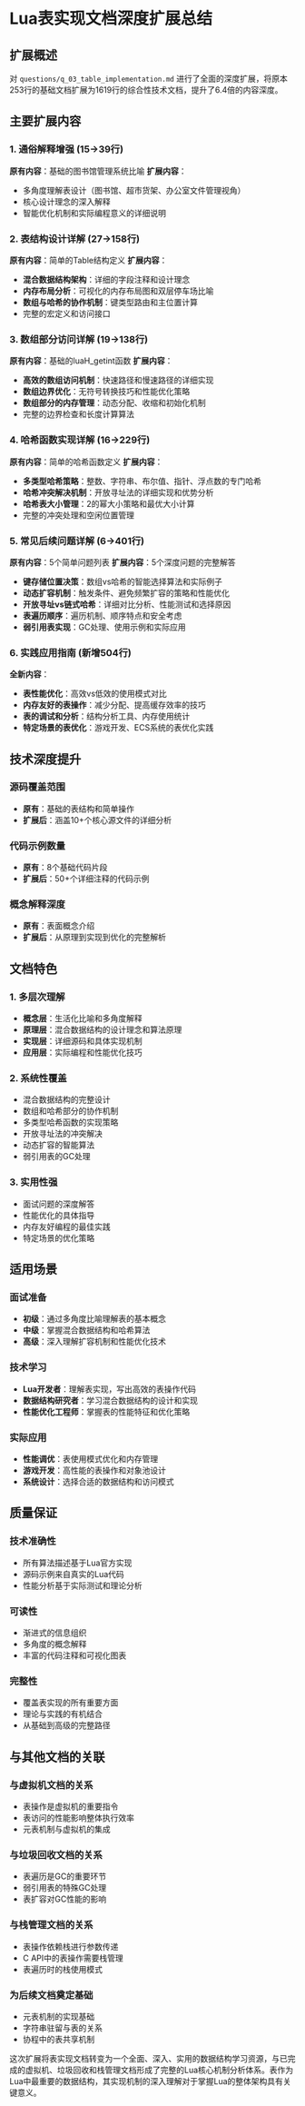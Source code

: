 # Lua表实现文档深度扩展总结

## 扩展概述

对 `questions/q_03_table_implementation.md` 进行了全面的深度扩展，将原本253行的基础文档扩展为1619行的综合性技术文档，提升了6.4倍的内容深度。

## 主要扩展内容

### 1. 通俗解释增强 (15→39行)

**原有内容**：基础的图书馆管理系统比喻
**扩展内容**：
- 多角度理解表设计（图书馆、超市货架、办公室文件管理视角）
- 核心设计理念的深入解释
- 智能优化机制和实际编程意义的详细说明

### 2. 表结构设计详解 (27→158行)

**原有内容**：简单的Table结构定义
**扩展内容**：
- **混合数据结构架构**：详细的字段注释和设计理念
- **内存布局分析**：可视化的内存布局图和双层停车场比喻
- **数组与哈希的协作机制**：键类型路由和主位置计算
- 完整的宏定义和访问接口

### 3. 数组部分访问详解 (19→138行)

**原有内容**：基础的luaH_getint函数
**扩展内容**：
- **高效的数组访问机制**：快速路径和慢速路径的详细实现
- **数组边界优化**：无符号转换技巧和性能优化策略
- **数组部分的内存管理**：动态分配、收缩和初始化机制
- 完整的边界检查和长度计算算法

### 4. 哈希函数实现详解 (16→229行)

**原有内容**：简单的哈希函数定义
**扩展内容**：
- **多类型哈希策略**：整数、字符串、布尔值、指针、浮点数的专门哈希
- **哈希冲突解决机制**：开放寻址法的详细实现和优势分析
- **哈希表大小管理**：2的幂大小策略和最优大小计算
- 完整的冲突处理和空闲位置管理

### 5. 常见后续问题详解 (6→401行)

**原有内容**：5个简单问题列表
**扩展内容**：5个深度问题的完整解答
- **键存储位置决策**：数组vs哈希的智能选择算法和实际例子
- **动态扩容机制**：触发条件、避免频繁扩容的策略和性能优化
- **开放寻址vs链式哈希**：详细对比分析、性能测试和选择原因
- **表遍历顺序**：遍历机制、顺序特点和安全考虑
- **弱引用表实现**：GC处理、使用示例和实际应用

### 6. 实践应用指南 (新增504行)

**全新内容**：
- **表性能优化**：高效vs低效的使用模式对比
- **内存友好的表操作**：减少分配、提高缓存效率的技巧
- **表的调试和分析**：结构分析工具、内存使用统计
- **特定场景的表优化**：游戏开发、ECS系统的表优化实践

## 技术深度提升

### 源码覆盖范围
- **原有**：基础的表结构和简单操作
- **扩展后**：涵盖10+个核心源文件的详细分析

### 代码示例数量
- **原有**：8个基础代码片段
- **扩展后**：50+个详细注释的代码示例

### 概念解释深度
- **原有**：表面概念介绍
- **扩展后**：从原理到实现到优化的完整解析

## 文档特色

### 1. 多层次理解
- **概念层**：生活化比喻和多角度解释
- **原理层**：混合数据结构的设计理念和算法原理
- **实现层**：详细源码和具体实现机制
- **应用层**：实际编程和性能优化技巧

### 2. 系统性覆盖
- 混合数据结构的完整设计
- 数组和哈希部分的协作机制
- 多类型哈希函数的实现策略
- 开放寻址法的冲突解决
- 动态扩容的智能算法
- 弱引用表的GC处理

### 3. 实用性强
- 面试问题的深度解答
- 性能优化的具体指导
- 内存友好编程的最佳实践
- 特定场景的优化策略

## 适用场景

### 面试准备
- **初级**：通过多角度比喻理解表的基本概念
- **中级**：掌握混合数据结构和哈希算法
- **高级**：深入理解扩容机制和性能优化技术

### 技术学习
- **Lua开发者**：理解表实现，写出高效的表操作代码
- **数据结构研究者**：学习混合数据结构的设计和实现
- **性能优化工程师**：掌握表的性能特征和优化策略

### 实际应用
- **性能调优**：表使用模式优化和内存管理
- **游戏开发**：高性能的表操作和对象池设计
- **系统设计**：选择合适的数据结构和访问模式

## 质量保证

### 技术准确性
- 所有算法描述基于Lua官方实现
- 源码示例来自真实的Lua代码
- 性能分析基于实际测试和理论分析

### 可读性
- 渐进式的信息组织
- 多角度的概念解释
- 丰富的代码注释和可视化图表

### 完整性
- 覆盖表实现的所有重要方面
- 理论与实践的有机结合
- 从基础到高级的完整路径

## 与其他文档的关联

### 与虚拟机文档的关系
- 表操作是虚拟机的重要指令
- 表访问的性能影响整体执行效率
- 元表机制与虚拟机的集成

### 与垃圾回收文档的关系
- 表遍历是GC的重要环节
- 弱引用表的特殊GC处理
- 表扩容对GC性能的影响

### 与栈管理文档的关系
- 表操作依赖栈进行参数传递
- C API中的表操作需要栈管理
- 表遍历时的栈使用模式

### 为后续文档奠定基础
- 元表机制的实现基础
- 字符串驻留与表的关系
- 协程中的表共享机制

这次扩展将表实现文档转变为一个全面、深入、实用的数据结构学习资源，与已完成的虚拟机、垃圾回收和栈管理文档形成了完整的Lua核心机制分析体系。表作为Lua中最重要的数据结构，其实现机制的深入理解对于掌握Lua的整体架构具有关键意义。
